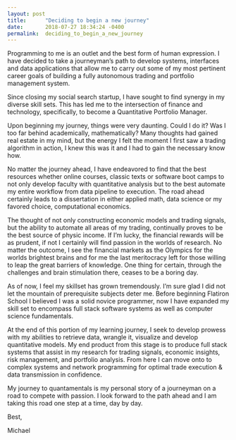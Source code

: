 ```yaml
---
layout: post
title:      "Deciding to begin a new journey"
date:       2018-07-27 18:34:24 -0400
permalink:  deciding_to_begin_a_new_journey
---
```



Programming to me is an outlet and the best form of human expression. I have decided to take a journeyman’s path to develop systems, interfaces and data applications that allow me to carry out some of my most pertinent career goals of building a fully autonomous trading and portfolio management system.

Since closing my social search startup, I have sought to find synergy in my diverse skill sets. This has led me to the intersection of finance and technology, specifically, to become a Quantitative Portfolio Manager.

Upon beginning my journey, things were very daunting. Could I do it? Was I too far behind academically, mathematically? Many thoughts had gained real estate in my mind, but the energy I felt the moment I first saw a trading algorithm in action, I knew this was it and I had to gain the necessary know how.

No matter the journey ahead, I have endeavored to find that the best resources whether online courses, classic texts or software boot camps to not only develop faculty with quantitative analysis but to the best automate my entire workflow from data pipeline to execution. The road ahead certainly leads to a dissertation in either applied math, data science or my favored choice, computational economics.

The thought of not only constructing economic models and trading signals, but the ability to automate all areas of my trading, continually proves to be the best source of physic income. If I’m lucky, the financial rewards will be as prudent, if not I certainly will find passion in the worlds of research. No matter the outcome, I see the financial markets as the Olympics for the worlds brightest brains and for me the last meritocracy left for those willing to leap the great barriers of knowledge. One thing for certain, through the challenges and brain stimulation there, ceases to be a boring day.

As of now, I feel my skillset has grown tremendously. I’m sure glad I did not let the mountain of prerequisite subjects deter me. Before beginning Flatiron School I believed I was a solid novice programmer, now I have expanded my skill set to encompass full stack software systems as well as computer science fundamentals.

At the end of this portion of my learning journey, I seek to develop prowess with my abilities to retrieve data, wrangle it, visualize and develop quantitative models. My end product from this stage is to produce full stack systems that assist in my research for trading signals, economic insights, risk management, and portfolio analysis. From here I can move onto to complex systems and network programming for optimal trade execution & data transmission in confidence.

My journey to quantamentals is my personal story of a journeyman on a road to compete with passion. I look forward to the path ahead and I am taking this road one step at a time, day by day.

Best,

Michael

